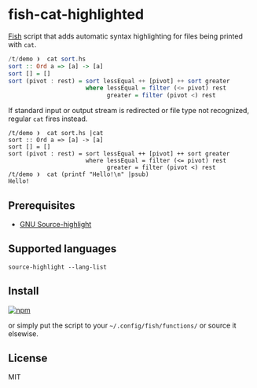 # fish-cat-highlighted

[Fish](http://fishshell.com/) script that adds automatic syntax highlighting for files being printed with `cat`.

```haskell
/t/demo ❩  cat sort.hs
sort :: Ord a => [a] -> [a]
sort [] = []
sort (pivot : rest) = sort lessEqual ++ [pivot] ++ sort greater
                      where lessEqual = filter (<= pivot) rest
                            greater = filter (pivot <) rest
```

If standard input or output stream is redirected or file type not recognized, regular `cat` fires instead.

```
/t/demo ❩  cat sort.hs |cat
sort :: Ord a => [a] -> [a]
sort [] = []
sort (pivot : rest) = sort lessEqual ++ [pivot] ++ sort greater
                      where lessEqual = filter (<= pivot) rest
                            greater = filter (pivot <) rest
/t/demo ❩  cat (printf "Hello!\n" |psub)
Hello!
```

## Prerequisites

* [GNU Source-highlight](https://www.gnu.org/software/src-highlite/)

## Supported languages

```
source-highlight --lang-list
```

## Install

[![npm](https://nodei.co/npm/fish-cat-highlighted.png)](https://nodei.co/npm/fish-cat-highlighted/)

or simply put the script to your `~/.config/fish/functions/` or source it elsewise.

## License

MIT
